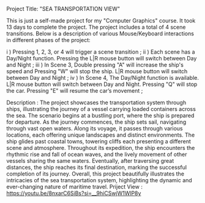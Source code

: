 Project Title:  "SEA TRANSPORTATION VIEW"

This is just a self-made project for my "Computer Graphics" course. It took 13 days to complete the project. The project includes a total of 4 scene transitions. Below is a description of various Mouse/Keyboard interactions in different phases of the project:

i )   Pressing 1, 2, 3, or 4 will trigger a scene transition ;
ii )  Each scene has a Day/Night function. Pressing the L|R mouse button will switch between Day and Night ; 
iii ) In Scene 3, Double pressing "A" will increase the ship's speed  and  Pressing "W" will stop the ship. L|R mouse button will switch between Day and Night ;
iv ) In Scene 4, The Day/Night function is available. L|R mouse button will switch between Day and Night. Pressing "Q" will stop the car. Pressing "E" will resume the car’s movement  ;

Description :
The project showcases the transportation system through ships, illustrating the journey of a vessel carrying loaded containers across the sea.
The scenario begins at a bustling port, where the ship is prepared for departure. As the journey commences, the ship sets sail, navigating through vast open waters. Along its voyage, it passes through various locations, each offering unique landscapes and distinct environments. The ship glides past coastal towns, towering cliffs each presenting a different scene and atmosphere.
Throughout its expedition, the ship encounters the rhythmic rise and fall of ocean waves, and the lively movement of other vessels sharing the same waters. Eventually, after traversing great distances, the ship reaches its final destination, marking the successful completion of its journey.
Overall, this project beautifully illustrates the intricacies of the sea transportation system, highlighting the dynamic and ever-changing nature of maritime travel.
Priject View : https://youtu.be/8nxarC6SiBs?si=__9hiCSwjW1WlP8y
